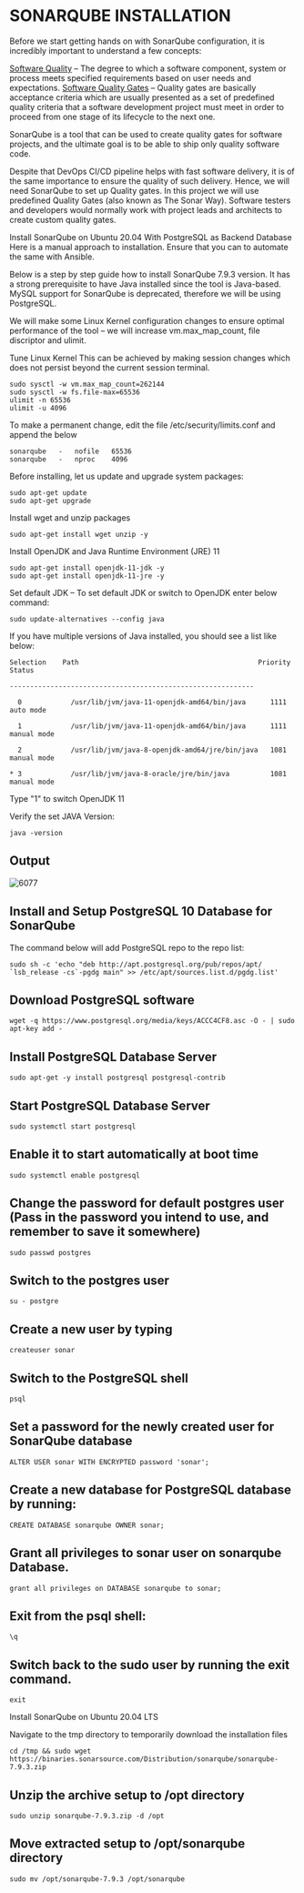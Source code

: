 # SONARQUBE INSTALLATION
Before we start getting hands on with SonarQube configuration, it is incredibly important to understand a few concepts:

[Software Quality](https://en.wikipedia.org/wiki/Software_quality) – The degree to which a software component, system or process 
meets specified requirements based on user needs and expectations.
[Software Quality Gates](https://docs.sonarqube.org/latest/user-guide/quality-gates/) – Quality gates are basically acceptance 
criteria which are usually presented as a set of predefined quality criteria that a software development project must meet in order 
to proceed from one stage of its lifecycle to the next one.

SonarQube is a tool that can be used to create quality gates for software projects, and the ultimate goal is to be able to ship
only quality software code.

Despite that DevOps CI/CD pipeline helps with fast software delivery, it is of the same importance to ensure the quality of such 
delivery. Hence, we will need SonarQube to set up Quality gates. In this project we will use predefined Quality Gates (also known as
The Sonar Way). Software testers and developers would normally work with project leads and architects to create custom quality gates.

Install SonarQube on Ubuntu 20.04 With PostgreSQL as Backend Database
Here is a manual approach to installation. Ensure that you can to automate the same with Ansible.

Below is a step by step guide how to install SonarQube 7.9.3 version. It has a strong prerequisite to have Java installed since the
tool is Java-based. MySQL support for SonarQube is deprecated, therefore we will be using PostgreSQL.

We will make some Linux Kernel configuration changes to ensure optimal performance of the tool – we will increase vm.max_map_count,
file discriptor and ulimit.

Tune Linux Kernel
This can be achieved by making session changes which does not persist beyond the current session terminal.

```
sudo sysctl -w vm.max_map_count=262144
sudo sysctl -w fs.file-max=65536
ulimit -n 65536
ulimit -u 4096
```

To make a permanent change, edit the file /etc/security/limits.conf and append the below

```
sonarqube   -   nofile   65536
sonarqube   -   nproc    4096
```

Before installing, let us update and upgrade system packages:

```
sudo apt-get update
sudo apt-get upgrade
```

Install wget and unzip packages

```
sudo apt-get install wget unzip -y
```

Install OpenJDK and Java Runtime Environment (JRE) 11

```
sudo apt-get install openjdk-11-jdk -y
sudo apt-get install openjdk-11-jre -y
```

Set default JDK – To set default JDK or switch to OpenJDK enter below command:

```
sudo update-alternatives --config java
```

If you have multiple versions of Java installed, you should see a list like below:

```
Selection    Path                                            Priority   Status

------------------------------------------------------------

  0            /usr/lib/jvm/java-11-openjdk-amd64/bin/java      1111      auto mode

  1            /usr/lib/jvm/java-11-openjdk-amd64/bin/java      1111      manual mode

  2            /usr/lib/jvm/java-8-openjdk-amd64/jre/bin/java   1081      manual mode

* 3            /usr/lib/jvm/java-8-oracle/jre/bin/java          1081      manual mode
```


Type "1" to switch OpenJDK 11

Verify the set JAVA Version:

```
java -version
```


## Output

![6077](https://user-images.githubusercontent.com/85270361/210169213-387ebbb9-b071-4d40-bef3-80d96e87196c.PNG)


## Install and Setup PostgreSQL 10 Database for SonarQube

The command below will add PostgreSQL repo to the repo list:

```
sudo sh -c 'echo "deb http://apt.postgresql.org/pub/repos/apt/ `lsb_release -cs`-pgdg main" >> /etc/apt/sources.list.d/pgdg.list'
```

## Download PostgreSQL software

```
wget -q https://www.postgresql.org/media/keys/ACCC4CF8.asc -O - | sudo apt-key add -
```

## Install PostgreSQL Database Server

```
sudo apt-get -y install postgresql postgresql-contrib
```

## Start PostgreSQL Database Server

```
sudo systemctl start postgresql
```

## Enable it to start automatically at boot time

```
sudo systemctl enable postgresql
```

## Change the password for default postgres user (Pass in the password you intend to use, and remember to save it somewhere)

```
sudo passwd postgres
```

## Switch to the postgres user

```
su - postgre
```



## Create a new user by typing

```
createuser sonar
```



## Switch to the PostgreSQL shell

```
psql
```



## Set a password for the newly created user for SonarQube database

```
ALTER USER sonar WITH ENCRYPTED password 'sonar';
```



## Create a new database for PostgreSQL database by running:

```
CREATE DATABASE sonarqube OWNER sonar;
```


## Grant all privileges to sonar user on sonarqube Database.

```
grant all privileges on DATABASE sonarqube to sonar;
```


## Exit from the psql shell:

```
\q
```



## Switch back to the sudo user by running the exit command.

```
exit
```



Install SonarQube on Ubuntu 20.04 LTS


Navigate to the tmp directory to temporarily download the installation files

```
cd /tmp && sudo wget https://binaries.sonarsource.com/Distribution/sonarqube/sonarqube-7.9.3.zip
```



## Unzip the archive setup to /opt directory

```
sudo unzip sonarqube-7.9.3.zip -d /opt
```



## Move extracted setup to /opt/sonarqube directory

```
sudo mv /opt/sonarqube-7.9.3 /opt/sonarqube
```

